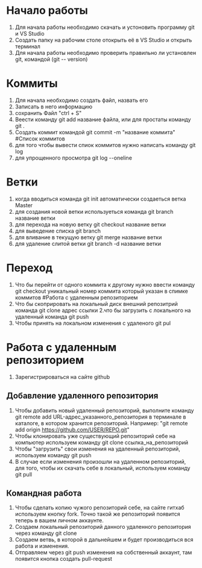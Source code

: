 
# Начало работы
1. Для начала работы необходимо скачать и устоновить программу git и VS Studio
2. Создать папку на рабочим столе отокрыть её в VS Studio и открыть терминал
3. Для начала работы необходимо проверить правильно ли установлен git, командой (git --
version)
# Коммиты
1. Для начала необходимо создать файл, назвать его
2. Записать в него информацию
3. сохранить Файл "ctrl + S"
4. Веести команду git add название файла, или для простаты команду git .
5. Создать коммит командой git commit -m "название коммита"
#Список коммитов
1. для того чтобы вывести спиок коммитов нужно написать команду git log
2. для упрощенного просмотра git log --oneline 
# Ветки
1. когда вводиться команда git init автоматически создаеться ветка Master
2. для создания новой ветки используеться команда git branch название ветки
3. для перехода на новую ветку git checkout название ветки
4. для выведение списка git branch
5. для вливание в текущую ветку git merge название ветки
6. для удаление слитой ветки git branch -d название ветки
# Переход
1. Что бы перейти от одного коммита к другому нужно ввести команду git checkout уникальный номер коммита который указан в спимке коммитов
#Работа с удаленным репозиторием
1. Что бы скоприровать на локальный диск внешний репозитрий команда git clone адрес ссылки
2.что бы загрузить с локального на удаленный команда git push
3. Чтобы принять на локальном изменения с удаленого git pul

# Работа с удаленным репозиторием
1. Зарегистрироваться на сайте github

 ## Добавление удаленного репозитория 
 1. Чтобы добавить новый удаленный репозиторий, выполните команду git remote add URL-адрес_указанного_репозитория в терминале в каталоге, в котором хранится репозиторий. Например: "git remote add origin https://github.com/USER/REPO.git"
 2. Чтобы клонировать уже существующий репозиторий себе на компьютер используем команду git clone ссылка_на_репозиторий
 3. Чтобы "загрузить" свои изменения на удаленный репозиторий, используем команду git push
 4. В случае если изменения произошли на удаленном репозиторий, для того, чтобы их скачать себе в локальный, используем команду git pull

## Командная работа
1. Чтобы сделать копию чужого репозиторий себе, на сайте гитхаб используем кнопку fork. Точно такой же репозиторий появится теперь в вашем личном аккаунте.
2. Создаем локальный репозиторий данного удаленного репозитория через команду git clone
3. Создаем ветвь, в которой в дальнейшем и будет производиться вся работа и изменения.
4. Отправляем через git push изменения на собственный аккаунт, там появится кнопка создать pull-request


